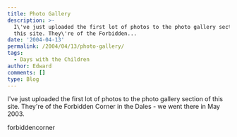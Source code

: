 ```yaml
---
title: Photo Gallery
description: >-
  I\'ve just uploaded the first lot of photos to the photo gallery section of
  this site. They\'re of the Forbidden...
date: '2004-04-13'
permalink: /2004/04/13/photo-gallery/
tags:
  - Days with the Children
author: Edward
comments: []
type: Blog
---
```


I\'ve just uploaded the first lot of photos to the photo gallery section
of this site. They\'re of the Forbidden Corner in the Dales - we went
there in May 2003.

<wpg2>forbiddencorner</wpg2>

